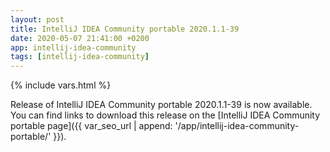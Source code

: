 ```yaml
---
layout: post
title: IntelliJ IDEA Community portable 2020.1.1-39
date: 2020-05-07 21:41:00 +0200
app: intellij-idea-community
tags: [intellij-idea-community]
---
```

{% include vars.html %}

Release of IntelliJ IDEA Community portable 2020.1.1-39 is now available.<br />
You can find links to download this release on the [IntelliJ IDEA Community portable page]({{ var_seo_url | append: '/app/intellij-idea-community-portable/' }}).